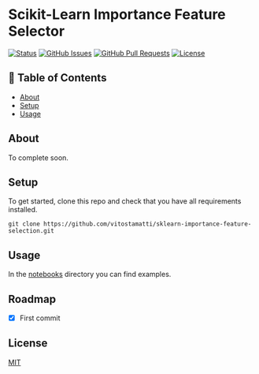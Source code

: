 # Scikit-Learn Importance Feature Selector

[![Status](https://img.shields.io/badge/status-active-success.svg)]()
[![GitHub Issues](https://img.shields.io/github/issues/vitostamatti/sklearn-importance-feature-selection.svg)](https://github.com/vitostamatti/sklearn-importance-feature-selection/issues)
[![GitHub Pull Requests](https://img.shields.io/github/issues-pr/vitostamatti/sklearn-importance-feature-selection.svg)](https://github.com/vitostamatti/sklearn-importance-feature-selection/pulls)
[![License](https://img.shields.io/badge/license-MIT-blue.svg)](/LICENSE)

## 📝 Table of Contents

- [About](#about)
- [Setup](#setup)
- [Usage](#usage)



## About <a name = "about"></a>

To complete soon.

## Setup <a name = "setup"></a>

To get started, clone this repo and check that you have all requirements installed.

```
git clone https://github.com/vitostamatti/sklearn-importance-feature-selection.git
``` 

## Usage <a name = "usage"></a>


In the [notebooks](/notebooks/) directory you can find examples.


## Roadmap

- [X] First commit


## License
[MIT](LICENSE.txt)
